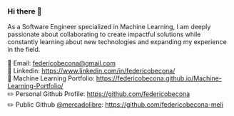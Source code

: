 ### Hi there 👋

As a Software Engineer specialized in Machine Learning, I am deeply passionate about collaborating to create impactful solutions while constantly learning about new technologies and expanding my experience in the field.

:email: Email: federicobecona@gmail.com  
:bust_in_silhouette: Linkedin: https://www.linkedin.com/in/federicobecona/  
:book: Machine Learning Portfolio: https://federicobecona.github.io/Machine-Learning-Portfolio/  
:pencil2: Personal Github Profile: https://github.com/federicobecona  
:pencil2: Public Github [@mercadolibre](https://mercadolibre.com/): https://github.com/federicobecona-meli
<!--
**federicobecona/federicobecona** is a ✨ _special_ ✨ repository because its `README.md` (this file) appears on your GitHub profile.

Here are some ideas to get you started:

- 🔭 I’m currently working on ...
- 🌱 I’m currently learning ...
- 👯 I’m looking to collaborate on ...
- 🤔 I’m looking for help with ...
- 💬 Ask me about ...
- 📫 How to reach me: ...
- 😄 Pronouns: ...
- ⚡ Fun fact: ...
-->

